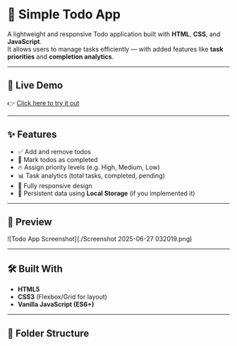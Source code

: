 
# 📝 Simple Todo App

A lightweight and responsive Todo application built with **HTML**, **CSS**, and **JavaScript**.  
It allows users to manage tasks efficiently — with added features like **task priorities** and **completion analytics**.

---

## 🚀 Live Demo  
👉 [Click here to try it out](https://simptodo.netlify.app/)

---

## ✨ Features

- ✅ Add and remove todos
- 📌 Mark todos as completed
- 🔥 Assign priority levels (e.g. High, Medium, Low)
- 📊 Task analytics (total tasks, completed, pending)
- 📱 Fully responsive design
- 💾 Persistent data using **Local Storage** (if you implemented it)

---

## 📸 Preview

![Todo App Screenshot](./Screenshot 2025-06-27 032019.png) <!-- Optional: add a real screenshot of your app -->

---

## 🛠 Built With

- **HTML5**
- **CSS3** (Flexbox/Grid for layout)
- **Vanilla JavaScript (ES6+)**

---

## 📂 Folder Structure

